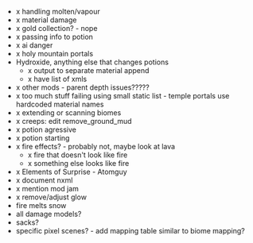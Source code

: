 - x handling molten/vapour
- x material damage
- x gold collection? - nope
- x passing info to potion
- x ai danger
- x holy mountain portals
- Hydroxide, anything else that changes potions
  - x output to separate material append
  - x have list of xmls
- x other mods - parent depth issues?????
- x too much stuff failing using small static list - temple portals use hardcoded material names
- x extending or scanning biomes
- x creeps: edit remove_ground_mud
- x potion agressive
- x potion starting
- x fire effects? - probably not, maybe look at lava
  - x fire that doesn't look like fire
  - x something else looks like fire
- x Elements of Surprise - Atomguy
- x document nxml
- x mention mod jam
- x remove/adjust glow
- fire melts snow
- all damage models?
- sacks?
- specific pixel scenes? - add mapping table similar to biome mapping?
